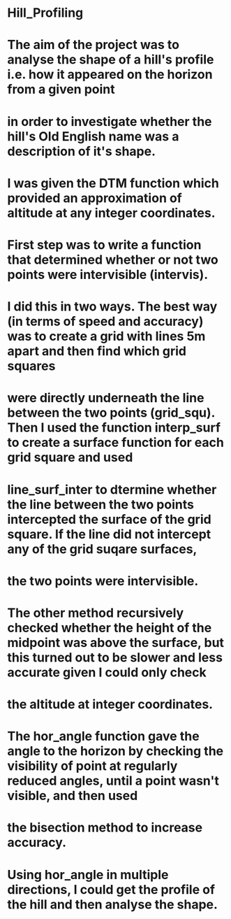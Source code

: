 # Hill_Profiling

# The aim of the project was to analyse the shape of a hill's profile i.e. how it appeared on the horizon from a given point
# in order to investigate whether the hill's Old English name was a description of it's shape.

# I was given the DTM function which provided an approximation of altitude at any integer coordinates.

# First step was to write a function that determined whether or not two points were intervisible (intervis).
# I did this in two ways. The best way (in terms of speed and accuracy) was to create a grid with lines 5m apart and then find which grid squares 
# were directly underneath the line between the two points (grid_squ). Then I used the function interp_surf to create a surface function for each grid square and used 
# line_surf_inter to dtermine whether the line between the two points intercepted the surface of the grid square. If the line did not intercept any of the grid suqare surfaces, 
# the two points were intervisible.

# The other method recursively checked whether the height of the midpoint was above the surface, but this turned out to be slower and less accurate given I could only check
# the altitude at integer coordinates.

# The hor_angle function gave the angle to the horizon by checking the visibility of point at regularly reduced angles, until a point wasn't visible, and then used
# the bisection method to increase accuracy.

# Using hor_angle in multiple directions, I could get the profile of the hill and then analyse the shape.
